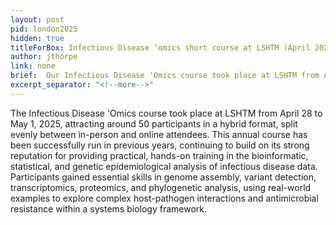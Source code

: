 ```yaml
---
layout: post
pid: london2025
hidden: true
titleForBox: Infectious Disease ‘omics short course at LSHTM (April 2025)
author: jthorpe
link: none
brief:  Our Infectious Disease 'Omics course took place at LSHTM from April 28 to May 1, 2025, attracting ~50 participants—split evenly between in-person and online formats.
excerpt_separator: "<!--more-->"
---
```


The Infectious Disease 'Omics course took place at LSHTM from April 28 to May 1, 2025, attracting around 50 participants in a hybrid format, split evenly between in-person and online attendees. This annual course has been successfully run in previous years, continuing to build on its strong reputation for providing practical, hands-on training in the bioinformatic, statistical, and genetic epidemiological analysis of infectious disease data. Participants gained essential skills in genome assembly, variant detection, transcriptomics, proteomics, and phylogenetic analysis, using real-world examples to explore complex host-pathogen interactions and antimicrobial resistance within a systems biology framework.
